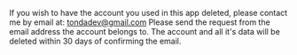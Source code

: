 If you wish to have the account you used in this app deleted, please contact me by email at: tondadev@gmail.com
Please send the request from the email address the account belongs to. The account and all it's data will be deleted within 30 days of confirming the email.
